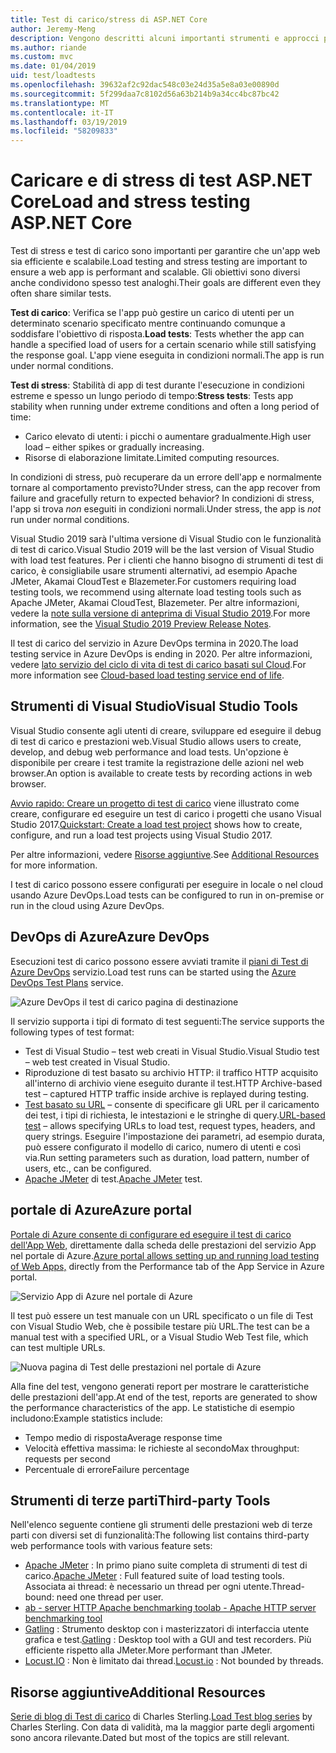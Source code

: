 ```yaml
---
title: Test di carico/stress di ASP.NET Core
author: Jeremy-Meng
description: Vengono descritti alcuni importanti strumenti e approcci per test di carico e delle App ASP.NET Core di test di stress.
ms.author: riande
ms.custom: mvc
ms.date: 01/04/2019
uid: test/loadtests
ms.openlocfilehash: 39632af2c92dac548c03e24d35a5e8a03e00890d
ms.sourcegitcommit: 5f299daa7c8102d56a63b214b9a34cc4bc87bc42
ms.translationtype: MT
ms.contentlocale: it-IT
ms.lasthandoff: 03/19/2019
ms.locfileid: "58209833"
---
```

# <a name="load-and-stress-testing-aspnet-core"></a><span data-ttu-id="5315a-103">Caricare e di stress di test ASP.NET Core</span><span class="sxs-lookup"><span data-stu-id="5315a-103">Load and stress testing ASP.NET Core</span></span>

<span data-ttu-id="5315a-104">Test di stress e test di carico sono importanti per garantire che un'app web sia efficiente e scalabile.</span><span class="sxs-lookup"><span data-stu-id="5315a-104">Load testing and stress testing are important to ensure a web app is performant and scalable.</span></span> <span data-ttu-id="5315a-105">Gli obiettivi sono diversi anche condividono spesso test analoghi.</span><span class="sxs-lookup"><span data-stu-id="5315a-105">Their goals are different even they often share similar tests.</span></span>

<span data-ttu-id="5315a-106">**Test di carico**: Verifica se l'app può gestire un carico di utenti per un determinato scenario specificato mentre continuando comunque a soddisfare l'obiettivo di risposta.</span><span class="sxs-lookup"><span data-stu-id="5315a-106">**Load tests**: Tests whether the app can handle a specified load of users for a certain scenario while still satisfying the response goal.</span></span> <span data-ttu-id="5315a-107">L'app viene eseguita in condizioni normali.</span><span class="sxs-lookup"><span data-stu-id="5315a-107">The app is run under normal conditions.</span></span>

<span data-ttu-id="5315a-108">**Test di stress**: Stabilità di app di test durante l'esecuzione in condizioni estreme e spesso un lungo periodo di tempo:</span><span class="sxs-lookup"><span data-stu-id="5315a-108">**Stress tests**: Tests app stability when running under extreme conditions and often a long period of time:</span></span>

* <span data-ttu-id="5315a-109">Carico elevato di utenti: i picchi o aumentare gradualmente.</span><span class="sxs-lookup"><span data-stu-id="5315a-109">High user load – either spikes or gradually increasing.</span></span>
* <span data-ttu-id="5315a-110">Risorse di elaborazione limitate.</span><span class="sxs-lookup"><span data-stu-id="5315a-110">Limited computing resources.</span></span>

<span data-ttu-id="5315a-111">In condizioni di stress, può recuperare da un errore dell'app e normalmente tornare al comportamento previsto?</span><span class="sxs-lookup"><span data-stu-id="5315a-111">Under stress, can the app recover from failure and gracefully return to expected behavior?</span></span> <span data-ttu-id="5315a-112">In condizioni di stress, l'app si trova *non* eseguiti in condizioni normali.</span><span class="sxs-lookup"><span data-stu-id="5315a-112">Under stress, the app is *not* run under normal conditions.</span></span>

<span data-ttu-id="5315a-113">Visual Studio 2019 sarà l'ultima versione di Visual Studio con le funzionalità di test di carico.</span><span class="sxs-lookup"><span data-stu-id="5315a-113">Visual Studio 2019 will be the last version of Visual Studio with load test features.</span></span> <span data-ttu-id="5315a-114">Per i clienti che hanno bisogno di strumenti di test di carico, è consigliabile usare strumenti alternativi, ad esempio Apache JMeter, Akamai CloudTest e Blazemeter.</span><span class="sxs-lookup"><span data-stu-id="5315a-114">For customers requiring load testing tools, we recommend using alternate load testing tools such as Apache JMeter, Akamai CloudTest, Blazemeter.</span></span> <span data-ttu-id="5315a-115">Per altre informazioni, vedere la [note sulla versione di anteprima di Visual Studio 2019](/visualstudio/releases/2019/release-notes-preview#test-tools).</span><span class="sxs-lookup"><span data-stu-id="5315a-115">For more information, see the [Visual Studio 2019 Preview Release Notes](/visualstudio/releases/2019/release-notes-preview#test-tools).</span></span>

<span data-ttu-id="5315a-116">Il test di carico del servizio in Azure DevOps termina in 2020.</span><span class="sxs-lookup"><span data-stu-id="5315a-116">The load testing service in Azure DevOps is ending in 2020.</span></span> <span data-ttu-id="5315a-117">Per altre informazioni, vedere [lato servizio del ciclo di vita di test di carico basati sul Cloud](https://devblogs.microsoft.com/devops/cloud-based-load-testing-service-eol/).</span><span class="sxs-lookup"><span data-stu-id="5315a-117">For more information see [Cloud-based load testing service end of life](https://devblogs.microsoft.com/devops/cloud-based-load-testing-service-eol/).</span></span>

## <a name="visual-studio-tools"></a><span data-ttu-id="5315a-118">Strumenti di Visual Studio</span><span class="sxs-lookup"><span data-stu-id="5315a-118">Visual Studio Tools</span></span>

<span data-ttu-id="5315a-119">Visual Studio consente agli utenti di creare, sviluppare ed eseguire il debug di test di carico e prestazioni web.</span><span class="sxs-lookup"><span data-stu-id="5315a-119">Visual Studio allows users to create, develop, and debug web performance and load tests.</span></span> <span data-ttu-id="5315a-120">Un'opzione è disponibile per creare i test tramite la registrazione delle azioni nel web browser.</span><span class="sxs-lookup"><span data-stu-id="5315a-120">An option is available to create tests by recording actions in web browser.</span></span>

<span data-ttu-id="5315a-121">[Avvio rapido: Creare un progetto di test di carico](/visualstudio/test/quickstart-create-a-load-test-project?view=vs-2017) viene illustrato come creare, configurare ed eseguire un test di carico i progetti che usano Visual Studio 2017.</span><span class="sxs-lookup"><span data-stu-id="5315a-121">[Quickstart: Create a load test project](/visualstudio/test/quickstart-create-a-load-test-project?view=vs-2017) shows how to create, configure, and run a load test projects using Visual Studio 2017.</span></span>

<span data-ttu-id="5315a-122">Per altre informazioni, vedere [Risorse aggiuntive](#add).</span><span class="sxs-lookup"><span data-stu-id="5315a-122">See [Additional Resources](#add) for more information.</span></span>

<span data-ttu-id="5315a-123">I test di carico possono essere configurati per eseguire in locale o nel cloud usando Azure DevOps.</span><span class="sxs-lookup"><span data-stu-id="5315a-123">Load tests can be configured to run in on-premise or run in the cloud using Azure DevOps.</span></span>

## <a name="azure-devops"></a><span data-ttu-id="5315a-124">DevOps di Azure</span><span class="sxs-lookup"><span data-stu-id="5315a-124">Azure DevOps</span></span>

<span data-ttu-id="5315a-125">Esecuzioni test di carico possono essere avviati tramite il [piani di Test di Azure DevOps](/azure/devops/test/load-test/index?view=vsts) servizio.</span><span class="sxs-lookup"><span data-stu-id="5315a-125">Load test runs can be started using the [Azure DevOps Test Plans](/azure/devops/test/load-test/index?view=vsts) service.</span></span>

![Azure DevOps il test di carico pagina di destinazione](./load-tests/_static/azure-devops-load-test.png)

<span data-ttu-id="5315a-127">Il servizio supporta i tipi di formato di test seguenti:</span><span class="sxs-lookup"><span data-stu-id="5315a-127">The service supports the following types of test format:</span></span>

* <span data-ttu-id="5315a-128">Test di Visual Studio – test web creati in Visual Studio.</span><span class="sxs-lookup"><span data-stu-id="5315a-128">Visual Studio test – web test created in Visual Studio.</span></span>
* <span data-ttu-id="5315a-129">Riproduzione di test basato su archivio HTTP: il traffico HTTP acquisito all'interno di archivio viene eseguito durante il test.</span><span class="sxs-lookup"><span data-stu-id="5315a-129">HTTP Archive-based test – captured HTTP traffic inside archive is replayed during testing.</span></span>
* <span data-ttu-id="5315a-130">[Test basato su URL](/azure/devops/test/load-test/get-started-simple-cloud-load-test?view=vsts) – consente di specificare gli URL per il caricamento dei test, i tipi di richiesta, le intestazioni e le stringhe di query.</span><span class="sxs-lookup"><span data-stu-id="5315a-130">[URL-based test](/azure/devops/test/load-test/get-started-simple-cloud-load-test?view=vsts) – allows specifying URLs to load test, request types, headers, and query strings.</span></span> <span data-ttu-id="5315a-131">Eseguire l'impostazione dei parametri, ad esempio durata, può essere configurato il modello di carico, numero di utenti e così via.</span><span class="sxs-lookup"><span data-stu-id="5315a-131">Run setting parameters such as duration, load pattern, number of users, etc., can be configured.</span></span>
* <span data-ttu-id="5315a-132">[Apache JMeter](https://jmeter.apache.org/) di test.</span><span class="sxs-lookup"><span data-stu-id="5315a-132">[Apache JMeter](https://jmeter.apache.org/) test.</span></span>

## <a name="azure-portal"></a><span data-ttu-id="5315a-133">portale di Azure</span><span class="sxs-lookup"><span data-stu-id="5315a-133">Azure portal</span></span>

<span data-ttu-id="5315a-134">[Portale di Azure consente di configurare ed eseguire il test di carico dell'App Web,](/azure/devops/test/load-test/app-service-web-app-performance-test?view=vsts) direttamente dalla scheda delle prestazioni del servizio App nel portale di Azure.</span><span class="sxs-lookup"><span data-stu-id="5315a-134">[Azure portal allows setting up and running load testing of Web Apps,](/azure/devops/test/load-test/app-service-web-app-performance-test?view=vsts) directly from the Performance tab of the App Service in Azure portal.</span></span>

![Servizio App di Azure nel portale di Azure](./load-tests/_static/azure-appservice-perf-test.png)

<span data-ttu-id="5315a-136">Il test può essere un test manuale con un URL specificato o un file di Test con Visual Studio Web, che è possibile testare più URL.</span><span class="sxs-lookup"><span data-stu-id="5315a-136">The test can be a manual test with a specified URL, or a Visual Studio Web Test file, which can test multiple URLs.</span></span>

![Nuova pagina di Test delle prestazioni nel portale di Azure](./load-tests/_static/azure-appservice-perf-test-config.png)

<span data-ttu-id="5315a-138">Alla fine del test, vengono generati report per mostrare le caratteristiche delle prestazioni dell'app.</span><span class="sxs-lookup"><span data-stu-id="5315a-138">At end of the test, reports are generated to show the performance characteristics of the app.</span></span> <span data-ttu-id="5315a-139">Le statistiche di esempio includono:</span><span class="sxs-lookup"><span data-stu-id="5315a-139">Example statistics include:</span></span>

* <span data-ttu-id="5315a-140">Tempo medio di risposta</span><span class="sxs-lookup"><span data-stu-id="5315a-140">Average response time</span></span>
* <span data-ttu-id="5315a-141">Velocità effettiva massima: le richieste al secondo</span><span class="sxs-lookup"><span data-stu-id="5315a-141">Max throughput: requests per second</span></span>
* <span data-ttu-id="5315a-142">Percentuale di errore</span><span class="sxs-lookup"><span data-stu-id="5315a-142">Failure percentage</span></span>

## <a name="third-party-tools"></a><span data-ttu-id="5315a-143">Strumenti di terze parti</span><span class="sxs-lookup"><span data-stu-id="5315a-143">Third-party Tools</span></span>

<span data-ttu-id="5315a-144">Nell'elenco seguente contiene gli strumenti delle prestazioni web di terze parti con diversi set di funzionalità:</span><span class="sxs-lookup"><span data-stu-id="5315a-144">The following list contains third-party web performance tools with various feature sets:</span></span>

* <span data-ttu-id="5315a-145">[Apache JMeter](https://jmeter.apache.org/) : In primo piano suite completa di strumenti di test di carico.</span><span class="sxs-lookup"><span data-stu-id="5315a-145">[Apache JMeter](https://jmeter.apache.org/) : Full featured suite of load testing tools.</span></span> <span data-ttu-id="5315a-146">Associata ai thread: è necessario un thread per ogni utente.</span><span class="sxs-lookup"><span data-stu-id="5315a-146">Thread-bound: need one thread per user.</span></span>
* [<span data-ttu-id="5315a-147">ab - server HTTP Apache benchmarking tool</span><span class="sxs-lookup"><span data-stu-id="5315a-147">ab - Apache HTTP server benchmarking tool</span></span>](https://httpd.apache.org/docs/2.4/programs/ab.html)
* <span data-ttu-id="5315a-148">[Gatling](https://gatling.io/) : Strumento desktop con i masterizzatori di interfaccia utente grafica e test.</span><span class="sxs-lookup"><span data-stu-id="5315a-148">[Gatling](https://gatling.io/) : Desktop tool with a GUI and test recorders.</span></span> <span data-ttu-id="5315a-149">Più efficiente rispetto alla JMeter.</span><span class="sxs-lookup"><span data-stu-id="5315a-149">More performant than JMeter.</span></span>
* <span data-ttu-id="5315a-150">[Locust.IO](https://locust.io/) : Non è limitato dai thread.</span><span class="sxs-lookup"><span data-stu-id="5315a-150">[Locust.io](https://locust.io/) : Not bounded by threads.</span></span>

<a name="add"></a>

## <a name="additional-resources"></a><span data-ttu-id="5315a-151">Risorse aggiuntive</span><span class="sxs-lookup"><span data-stu-id="5315a-151">Additional Resources</span></span>

<span data-ttu-id="5315a-152">[Serie di blog di Test di carico](https://blogs.msdn.microsoft.com/charles_sterling/2015/06/01/load-test-series-part-i-creating-web-performance-tests-for-a-load-test/) di Charles Sterling.</span><span class="sxs-lookup"><span data-stu-id="5315a-152">[Load Test blog series](https://blogs.msdn.microsoft.com/charles_sterling/2015/06/01/load-test-series-part-i-creating-web-performance-tests-for-a-load-test/) by Charles Sterling.</span></span> <span data-ttu-id="5315a-153">Con data di validità, ma la maggior parte degli argomenti sono ancora rilevante.</span><span class="sxs-lookup"><span data-stu-id="5315a-153">Dated but most of the topics are still relevant.</span></span>
